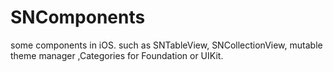 # SNComponents
some components in iOS. such as SNTableView, SNCollectionView, mutable theme manager ,Categories for Foundation or UIKit.


